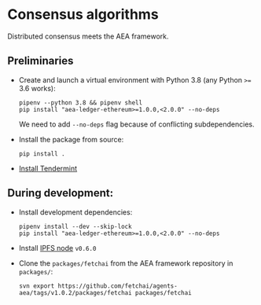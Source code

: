 # Consensus algorithms

Distributed consensus meets the AEA framework.

## Preliminaries

- Create and launch a virtual environment with Python 3.8 (any Python `>=` 3.6 works):

      pipenv --python 3.8 && pipenv shell
      pip install "aea-ledger-ethereum>=1.0.0,<2.0.0" --no-deps

  We need to add `--no-deps` flag because of conflicting subdependencies.

- Install the package from source:

      pip install .

- [Install Tendermint](https://docs.tendermint.com/master/introduction/install.html)


## During development:

- Install development dependencies:

      pipenv install --dev --skip-lock
      pip install "aea-ledger-ethereum>=1.0.0,<2.0.0" --no-deps

- Install [IPFS node](https://docs.ipfs.io/install/command-line/#official-distributions) `v0.6.0`
 
- Clone the `packages/fetchai` from the AEA framework repository in `packages/`:

      svn export https://github.com/fetchai/agents-aea/tags/v1.0.2/packages/fetchai packages/fetchai
